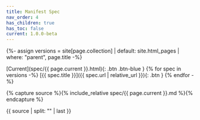 ```yaml
---
title: Manifest Spec 
nav_order: 4
has_children: true
has_toc: false
current: 1.0.0-beta
---
```


{%- assign versions = site[page.collection]
  | default: site.html_pages
  | where: "parent", page.title -%}

[Current](spec/{{ page.current }}.html){: .btn .btn-blue }
{% for spec in versions -%}
[{{ spec.title }}]({{ spec.url | relative_url }}){: .btn }
{% endfor -%}

{% capture source %}{% include_relative spec/{{ page.current }}.md %}{% endcapture %}
<!-- Remove front-matter from included markdown. We rely on our fragment spec -->
{{ source | split: "<!-- #content -->" | last }}
